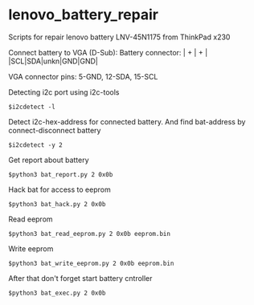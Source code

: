 # lenovo_battery_repair
Scripts for repair lenovo battery LNV-45N1175 from ThinkPad x230

Connect battery to VGA (D-Sub):
Battery connector: | + | + |      |SCL|SDA|unkn|GND|GND|

VGA connector pins: 5-GND, 12-SDA, 15-SCL

Detecting i2c port using i2c-tools
```
$i2cdetect -l
```
Detect i2c-hex-address for connected battery. And find bat-address by connect-disconnect battery
```
$i2cdetect -y 2
```
Get report about battery
```
$python3 bat_report.py 2 0x0b
```
Hack bat for access to eeprom
```
$python3 bat_hack.py 2 0x0b
```
Read eeprom
```
$python3 bat_read_eeprom.py 2 0x0b eeprom.bin
```
Write eeprom
```
$python3 bat_write_eeprom.py 2 0x0b eeprom.bin
```
After that don't forget start battery cntroller
```
$python3 bat_exec.py 2 0x0b
```


